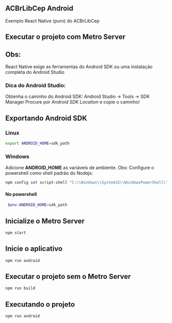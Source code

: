 ACBrLibCep Android 
----

Exemplo React Native (puro) do ACBrLibCep


Executar o projeto com Metro Server
---


## Obs: ##
React Native exige as ferramentas do Android SDK ou uma instalação completa do Android Studio

### Dica do Android Studio: ###

Obtenha o caminho do Android SDK:  Android Studio -> Tools -> SDK Manager
Procure por *Android SDK Location* e copie o caminho!

## Exportando Android SDK ##


### Linux  ###

```bash
export ANDROID_HOME=sdk_path 
```

### Windows ###

Adicione **ANDROID_HOME** as variáveis de ambiente.
Obs: Configure o powershell como shell padrão do Nodejs: 

```powershell
npm config set script-shell "C:\\Windows\\System32\\WindowsPowerShell\\v1.0\\powershell.exe"

```


#### No powershell #### 

```powershell
 $env:ANDROID_HOME=sdk_path
```


## Inicialize o Metro Server ##

```bash
npm start
```

## Inicie o aplicativo ##

```bash
npm run android
```

Executar o projeto sem o Metro Server
---


```bash
npm run build
```

Executando o projeto
---

```bash
npm run android
```